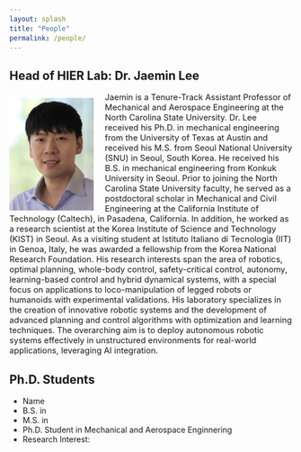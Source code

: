 ```yaml
---
layout: splash
title: "People"
permalink: /people/
---
```


## Head of HIER Lab: Dr. Jaemin Lee

<img src="/assets/images/Jaemin5.jpg" align="left" width="150px" style="margin-right: 20px;margin-top: 10px;"/>
<p style="font-size:11pt;">
  Jaemin is a Tenure-Track Assistant Professor of Mechanical and Aerospace Engineering at the North Carolina State University. Dr. Lee received his Ph.D. in mechanical engineering from the University of Texas at Austin and received his M.S. from Seoul National University (SNU) in Seoul, South Korea. He received his B.S. in mechanical engineering from Konkuk University in Seoul. Prior to joining the North Carolina State University faculty, he served as a postdoctoral scholar in Mechanical and Civil Engineering at the California Institute of Technology (Caltech), in Pasadena, California. In addition, he worked as a research scientist at the Korea Institute of Science and Technology (KIST) in Seoul. As a visiting student at Istituto Italiano di Tecnologia (IIT) in Genoa, Italy, he was awarded a fellowship from the Korea National Research Foundation.
His research interests span the area of robotics, optimal planning, whole-body control, safety-critical control, autonomy, learning-based control and hybrid dynamical systems, with a special focus on applications to loco-manipulation of legged robots or humanoids with experimental validations. His laboratory specializes in the creation of innovative robotic systems and the development of advanced planning and control algorithms with optimization and learning techniques. The overarching aim is to deploy autonomous robotic systems effectively in unstructured environments for real-world applications, leveraging AI integration.
</p>

## Ph.D. Students
* Name
* B.S. in
* M.S. in
* Ph.D. Student in Mechanical and Aerospace Enginnering
* Research Interest:
